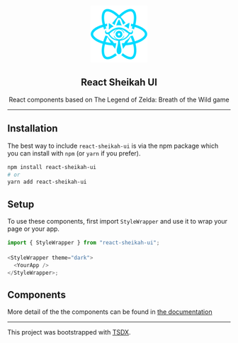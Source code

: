 <div align="center">

![React Sheikah UI](/logo.png)
## React Sheikah UI
React components based on The Legend of Zelda: Breath of the Wild game
</div>

---
## Installation
The best way to include `react-sheikah-ui` is via the npm
package which you can install with `npm` (or `yarn` if
you prefer).

```bash
npm install react-sheikah-ui
# or
yarn add react-sheikah-ui
```

## Setup

To use these components, first import `StyleWrapper` and use it to wrap your page or your app.

```javascript
import { StyleWrapper } from "react-sheikah-ui";

<StyleWrapper theme="dark">
  <YourApp />
</StyleWrapper>;
```

## Components 
More detail of the the components can be found in [the documentation](https://react-sheikah-ui.vercel.app)

---

This project was bootstrapped with [TSDX](https://github.com/jaredpalmer/tsdx).

